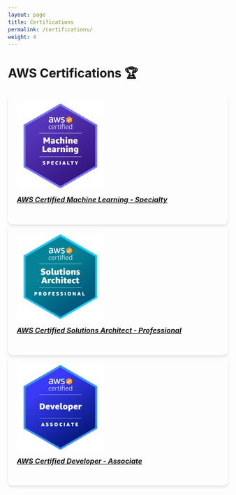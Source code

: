 ```yaml
---
layout: page
title: Certifications
permalink: /certifications/
weight: 4
---
```


# **AWS Certifications** 🏆

<div class="row justify-content-center align-items-center">
  <div class="col-md-6 col-lg-4 mb-4">
    <div class="certification-badge text-center">
      <a href="https://www.credly.com/badges/6afbbd7d-584d-4c95-875a-f62255f4f950" target="_blank">
        <img src="../assets/aws-badges/aws-certified-machine-learning-specialty.png" alt="AWS Certified Machine Learning - Specialty" class="img-fluid mb-3">
        <h5>AWS Certified Machine Learning - Specialty</h5>
      </a>
    </div>
  </div>
  
  <div class="col-md-6 col-lg-4 mb-4">
    <div class="certification-badge text-center">
      <a href="https://www.credly.com/badges/83d9fee5-568a-4851-9b2b-1af4df8f9262" target="_blank">
        <img src="../assets/aws-badges/aws-certified-solutions-architect-professional.png" alt="AWS Certified Solutions Architect - Professional" class="img-fluid mb-3">
        <h5>AWS Certified Solutions Architect - Professional</h5>
      </a>
    </div>
  </div>
  
  <div class="col-md-6 col-lg-4 mb-4">
    <div class="certification-badge text-center">
      <a href="https://www.credly.com/badges/2c40b8b0-57bf-4c7f-9b2e-c6c2f3a024ce" target="_blank">
        <img src="../assets/aws-badges/aws-certified-developer-associate.png" alt="AWS Certified Developer - Associate" class="img-fluid mb-3">
        <h5>AWS Certified Developer - Associate</h5>
      </a>
    </div>
  </div>
</div>

<style>
.certification-badge {
  padding: 20px;
  border-radius: 10px;
  background-color: var(--bg-color);
  box-shadow: 0 4px 6px rgba(0, 0, 0, 0.1);
  transition: transform 0.3s ease;
}

.certification-badge:hover {
  transform: translateY(-5px);
}

.certification-badge img {
  max-width: 200px;
  height: auto;
}

.certification-badge h5 {
  color: var(--text-color);
  margin-top: 10px;
  font-size: 1rem;
}

@media (prefers-color-scheme: dark) {
  .certification-badge {
    background-color: var(--bg-color);
  }
  
  .certification-badge h5 {
    color: var(--text-color);
  }
}
</style>
